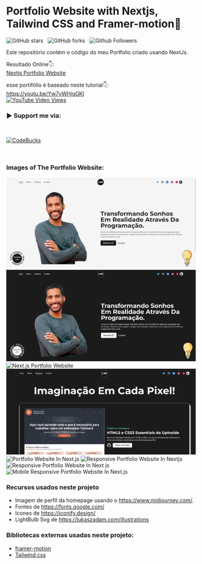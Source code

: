 #  Portfolio Website with Nextjs, Tailwind CSS and Framer-motion🌟

![GitHub stars](https://img.shields.io/github/stars/lucassr-dev/lucassr.dev?style=social&logo=ApacheSpark&label=Stars)&nbsp;&nbsp;
![GitHub forks](https://img.shields.io/github/forks/lucassr-dev/lucassr.dev?style=social&logo=KashFlow&maxAge=3600)&nbsp;&nbsp;
![Github Followers](https://img.shields.io/github/followers/lucassr-dev.svg?style=social&label=Follow)&nbsp;&nbsp;<br />

Este repositório contém o código do meu Portfolio criado usando NextJs. <br />

Resultado Online👇: <br />
[Nextjs Portfolio Website](https://www.lucassr.dev/) <br />

esse portifólio é baseado neste tutorial👇: <br />
https://youtu.be/Yw7yWHigGKI <br />
[![YouTube Video Views](https://img.shields.io/youtube/views/Yw7yWHigGKI?style=social)](https://www.youtube.com/@CodeBucks)<br />

<h3 align="left">▶ Support me via:</h3><br />
<p><a href="https://www.buymeacoffee.com/CodeBucks" target="_blank"> <img  src="https://www.buymeacoffee.com/assets/img/guidelines/download-assets-sm-1.svg" height="50" width="210" alt="CodeBucks" ></img></a></p><br />

### Images of The Portfolio Website:

![Nextjs Portfolio Website](https://github.com/lucassr-dev/lucassr.dev/blob/main/website%20images/home-light-desktop.png)
![Nextjs Portfolio Website Dark Mode](https://github.com/lucassr-dev/lucassr.dev/blob/main/website%20images/home-dark-desktop.png)
![Next.js Portfolio Website](https://github.com/lucassr-dev/lucassr.dev/blob/main/website%20images/about-light-desktop.png)
![Next js Portfolio Website](https://github.com/lucassr-dev/lucassr.dev/blob/main/website%20images/projects-dark-desktop.png)
![Portfolio Website In Next.js](https://github.com/lucassr-dev/lucassr.dev/blob/main/website%20images/articles-light-desktop.png)
![Responsive Portfolio Website In Nextjs](https://github.com/lucassr-dev/lucassr.dev/blob/main/website%20images/about-light-mobile.png)
![Responsive Portfolio Website In Next js](https://github.com/lucassr-dev/lucassr.dev/blob/main/website%20images/projects-light-mobile.png)
![Mobile Responsive Portfolio Website In Next.js](https://github.com/lucassr-dev/lucassr.dev/blob/main/website%20images/articles-light-mobile.png)


### Recursos usados neste projeto

- Imagem de perfil da homepage usando o https://www.midjourney.com/.
- Fontes de https://fonts.google.com/ <br />
- Icones de https://iconify.design/ <br />
- LightBulb Svg de https://lukaszadam.com/illustrations <br />

### Bibliotecas externas usadas neste projeto:

- [framer-motion](https://www.framer.com/motion/) <br />
- [Tailwind css](https://tailwindcss.com/) <br />


